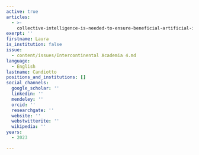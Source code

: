 ```yaml
---
active: true
articles:
  - >-
    collective-intelligence-is-needed-to-ensure-beneficial-artificial-intelligence
exerpt: ''
firstname: Laura
is_institution: false
issue:
  - content/issues/Intercontinental Academia 4.md
language:
  - English
lastname: Candiotto
positions_and_institutions: []
social_channels:
  google_scholar: ''
  linkedin: ''
  mendeley: ''
  orcid: ''
  researchgate: ''
  website: ''
  webstwitterite: ''
  wikipedia: ''
years:
  - 2023

---
```

